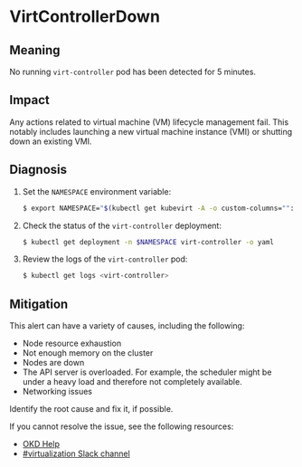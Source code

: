 # VirtControllerDown

<!-- Edited by Jiří Herrmann, 22 Nov 2022 -->

## Meaning
No running `virt-controller` pod has been detected for 5 minutes.

## Impact
Any actions related to virtual machine (VM) lifecycle management fail. This
notably includes launching a new virtual machine instance (VMI) or shutting down
an existing VMI.

## Diagnosis

1. Set the `NAMESPACE` environment variable:

   ```bash
   $ export NAMESPACE="$(kubectl get kubevirt -A -o custom-columns="":.metadata.namespace)"
   ```

2. Check the status of the `virt-controller` deployment:

   ```bash
   $ kubectl get deployment -n $NAMESPACE virt-controller -o yaml
   ```

3. Review the logs of the `virt-controller` pod:

   ```bash
   $ kubectl get logs <virt-controller>
   ```

## Mitigation

This alert can have a variety of causes, including the following:

- Node resource exhaustion
- Not enough memory on the cluster
- Nodes are down
- The API server is overloaded. For example, the scheduler might be under a
heavy load and therefore not completely available.
- Networking issues

Identify the root cause and fix it, if possible.

<!--DS: If you cannot resolve the issue, log in to the
link:https://access.redhat.com[Customer Portal] and open a support case,
attaching the artifacts gathered during the Diagnosis procedure.-->
<!--USstart-->
If you cannot resolve the issue, see the following resources:

- [OKD Help](https://www.okd.io/help/)
- [#virtualization Slack channel](https://kubernetes.slack.com/channels/virtualization)
<!--USend-->
